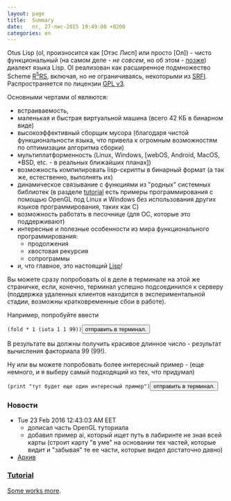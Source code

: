 ```yaml
---
layout: page
title:  Summary
date:   пт, 27-лис-2015 19:49:08 +0200
categories: en
---
```


   Otus Lisp (ol, произносится как [Отэс Лисп] или просто [Ол]) - чисто функциональный (на самом деле - *не совсем*, но об этом - [позже](?ru/subprograms)) диалект языка Lisp.
Ol реализован как расширенное подмножество Scheme [R<sup>5</sup>RS](http://www.schemers.org/Documents/Standards/R5RS/), включая, но не ограничиваясь, некоторыми из [SRFI](http://srfi.schemers.org/). Распространяется по лицензии [GPL v3](https://github.com/yuriy-chumak/OL/blob/master/COPYING).

   Основными чертами ol являются:

  * встраиваемость,
  * маленькая и быстрая виртуальной машина (всего 42 КБ в бинарном виде)
  * высокоэффективный сборщик мусора (благодаря чистой функциональности языка, что привела к огромным возможностям по оптимизации алгоритма сборки)
  * мультиплатформенность (Linux, Windows, [webOS, Android, MacOS, *BSD, etc. - в реальных ближайших планах])
  * возможность компилировать lisp-скрипты в бинарный формат (а так же, естественно, выполнять их)
  * динамическое связывание с функциями из "родных" системных библиотек (в разделе [tutorial](?ru/tutorial) есть примеры программирования с помощью OpenGL под Linux и Windows без использования других языков программирования, таких как C)
  * возможность работать в песочнице (для ОС, которые это поддерживают)
  * интересные и полезные особенности из мира функционального программирования: 
    * продолжения
    * хвостовая рекурсия
    * сопрограммы
  * и, что главное, это настоящий [Lisp](https://ru.wikipedia.org/wiki/%D0%9B%D0%B8%D1%81%D0%BF)!

   Вы можете сразу попробовать ol в деле в терминале на этой же страничке, если, конечно, терминал успешно подсоединился к серверу (поддержка удаленных клиентов находится в экспериментальной стадии, возможны кратковременные сбои в работе).

   Например, попробуйте ввести
<pre><code id="fold1" data-language="scheme">(fold * 1 (iota 1 1 99))</code><button class="doit" onclick="doit(fold1.textContent)">отправить в терминал.</button></pre>

   В результате вы должны получить красивое длинное число - результат вычисления факториала 99 (99!).

   Ну или вы можете попробовать более интересный пример - (еще немного, и я выберу самый подходящий из тех, что придумал)
<pre><code id="fold2" data-language="scheme">(print "тут будет еще один интересный пример")</code><button class="doit" onclick="doit(fold2.textContent)">отправить в терминал.</button></pre>

### Новости

  * Tue 23 Feb 2016 12:43:03 AM EET
    * дописал часть OpenGL туториала
    * добавил пример ai, который ищет путь в лабиринте не зная всей карты (строит карту "в уме" на основании тех частей, которые видит и "забывая" те ее части, которые видел достаточно давно)
  * [Архив](https://github.com/yuriy-chumak/OL/commits/master)

### [Tutorial](?ru/tutorial)

   [Some works more](?ru/tutorial).

   